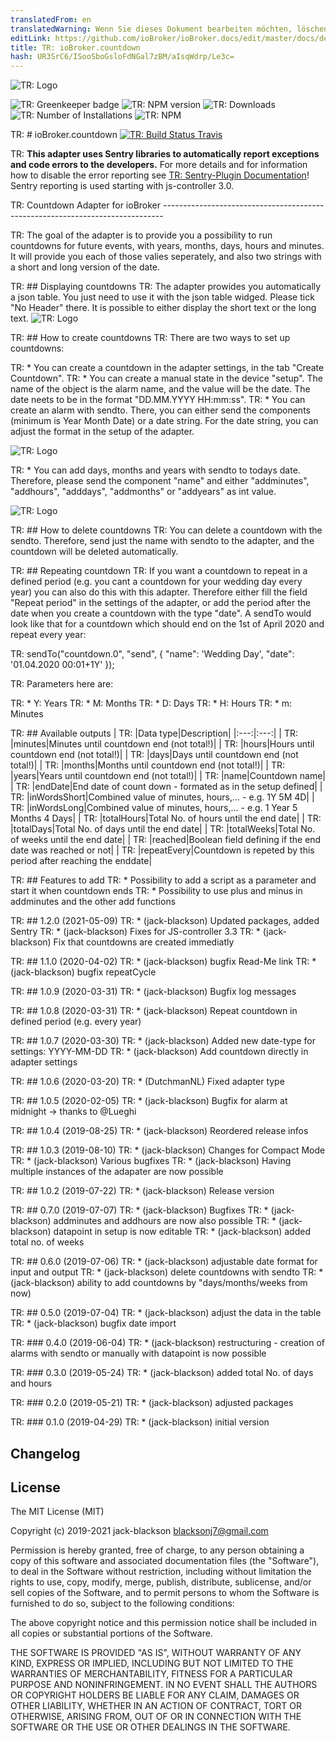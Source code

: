 ```yaml
---
translatedFrom: en
translatedWarning: Wenn Sie dieses Dokument bearbeiten möchten, löschen Sie bitte das Feld "translationsFrom". Andernfalls wird dieses Dokument automatisch erneut übersetzt
editLink: https://github.com/ioBroker/ioBroker.docs/edit/master/docs/de/adapterref/iobroker.countdown/README.md
title: TR: ioBroker.countdown
hash: UR3SrC6/ISooSboGsloFdNGal7zBM/aIsqWdrp/Le3c=
---
```

![TR: Logo](../../../en/adapterref/iobroker.countdown/admin/countdown.png)

![TR: Greenkeeper badge](https://snyk.io/test/github/jack-blackson/ioBroker.countdown/badge.svg)
![TR: NPM version](http://img.shields.io/npm/v/iobroker.countdown.svg)
![TR: Downloads](https://img.shields.io/npm/dm/iobroker.countdown.svg)
![TR: Number of Installations](http://iobroker.live/badges/countdown-stable.svg)
![TR: NPM](https://nodei.co/npm/iobroker.countdown.png?downloads=true)

TR: # ioBroker.countdown
[![TR: Build Status Travis](https://travis-ci.com/jack-blackson/ioBroker.countdown.svg?branch=master)](https://travis-ci.com/jack-blackson/ioBroker.countdown)

TR: **This adapter uses Sentry libraries to automatically report exceptions and code errors to the developers.** For more details and for information how to disable the error reporting see [TR: Sentry-Plugin Documentation](https://github.com/ioBroker/plugin-sentry#plugin-sentry)! Sentry reporting is used starting with js-controller 3.0.

TR: Countdown Adapter for ioBroker ------------------------------------------------------------------------------

TR: The goal of the adapter is to provide you a possibility to run countdowns for future events, with years, months, days, hours and minutes. It will provide you each of those valies seperately, and also two strings with a short and long version of the date.

TR: ## Displaying countdowns
TR: The adapter prowides you automatically a json table. You just need to use it with the json table widged. Please tick "No Header" there. It is possible to either display the short text or the long text.
![TR: Logo](../../../en/adapterref/iobroker.countdown/admin/countdown_json.png)

TR: ## How to create countdowns
TR: There are two ways to set up countdowns:

TR: * You can create a countdown in the adapter settings, in the tab "Create Countdown".
TR: * You can create a manual state in the device "setup". The name of the object is the alarm name, and the value will be the date. The date neets to be in the format "DD.MM.YYYY HH:mm:ss".
TR: * You can create an alarm with sendto. There, you can either send the components (minimum is Year Month Date) or a date string. For the date string, you can adjust the format in the setup of the adapter.

![TR: Logo](../../../en/adapterref/iobroker.countdown/admin/countdown_blocky.png)

TR: * You can add days, months and years with sendto to todays date. Therefore, please send the component "name" and either "addminutes", "addhours", "adddays", "addmonths" or "addyears" as int value.

![TR: Logo](../../../en/adapterref/iobroker.countdown/admin/countdown_blocky_add.png)

TR: ## How to delete countdowns
TR: You  can delete a countdown with the sendto. Therefore, send just the name with sendto to the adapter, and the countdown will be deleted automatically.

TR: ## Repeating countdown
TR: If you want a countdown to repeat in a defined period (e.g. you cant a countdown for your wedding day every year) you can also do this with this adapter. Therefore either fill the field "Repeat period" in the settings of the adapter, or add the period after the date when you create a countdown with the type "date". A sendTo would look like that for a countdown which should end on the 1st of April 2020 and repeat every year:

TR: sendTo("countdown.0", "send", { "name": 'Wedding Day', "date": '01.04.2020 00:01+1Y' });

TR: Parameters here are:

TR: * Y: Years
TR: * M: Months
TR: * D: Days
TR: * H: Hours
TR: * m: Minutes

TR: ## Available outputs
| TR: |Data type|Description|
|:---:|:---:|
| TR: |minutes|Minutes until countdown end (not total!)|
| TR: |hours|Hours until countdown end (not total!)|
| TR: |days|Days until countdown end (not total!)|
| TR: |months|Months until countdown end (not total!)|
| TR: |years|Years until countdown end (not total!)|
| TR: |name|Countdown name|
| TR: |endDate|End date of count down - formated as in the setup defined|
| TR: |inWordsShort|Combined value of minutes, hours,... - e.g. 1Y 5M 4D|
| TR: |inWordsLong|Combined value of minutes, hours,... - e.g. 1 Year 5 Months 4 Days|
| TR: |totalHours|Total No. of hours until the end date|
| TR: |totalDays|Total No. of days until the end date|
| TR: |totalWeeks|Total No. of weeks until the end date|
| TR: |reached|Boolean field defining if the end date was reached or not|
| TR: |repeatEvery|Countdown is repeted by this period after reaching the enddate|

TR: ## Features to add
TR: * Possibility to add a script as a parameter and start it when countdown ends
TR: * Possibility to use plus and minus in addminutes and the other add functions

TR: ## 1.2.0 (2021-05-09)
TR: * (jack-blackson) Updated packages, added Sentry
TR: * (jack-blackson) Fixes for JS-controller 3.3
TR: * (jack-blackson) Fix that countdowns are created immediatly

TR: ## 1.1.0 (2020-04-02)
TR: * (jack-blackson) bugfix Read-Me link
TR: * (jack-blackson) bugfix repeatCycle

TR: ## 1.0.9 (2020-03-31)
TR: * (jack-blackson) Bugfix log messages

TR: ## 1.0.8 (2020-03-31)
TR: * (jack-blackson) Repeat countdown in defined period (e.g. every year)

TR: ## 1.0.7 (2020-03-30)
TR: * (jack-blackson) Added new date-type for settings: YYYY-MM-DD
TR: * (jack-blackson) Add countdown directly in adapter settings

TR: ## 1.0.6 (2020-03-20)
TR: * (DutchmanNL) Fixed adapter type

TR: ## 1.0.5 (2020-02-05)
TR: * (jack-blackson) Bugfix for alarm at midnight -> thanks to @Lueghi

TR: ## 1.0.4 (2019-08-25)
TR: * (jack-blackson) Reordered release infos

TR: ## 1.0.3 (2019-08-10)
TR: * (jack-blackson) Changes for Compact Mode
TR: * (jack-blackson) Various bugfixes
TR: * (jack-blackson) Having multiple instances of the adapater are now possible

TR: ## 1.0.2 (2019-07-22)
TR: * (jack-blackson) Release version

TR: ## 0.7.0 (2019-07-07)
TR: * (jack-blackson) Bugfixes
TR: * (jack-blackson) addminutes and addhours are now also possible
TR: * (jack-blackson) datapoint in setup is now editable
TR: * (jack-blackson) added total no. of weeks

TR: ## 0.6.0 (2019-07-06)
TR: * (jack-blackson) adjustable date format for input and output
TR: * (jack-blackson) delete countdowns with sendto
TR: * (jack-blackson) ability to add countdowns by "days/months/weeks from now)

TR: ## 0.5.0 (2019-07-04)
TR: * (jack-blackson) adjust the data in the table
TR: * (jack-blackson) bugfix date import

TR: ### 0.4.0 (2019-06-04)
TR: * (jack-blackson) restructuring - creation of alarms with sendto or manually with datapoint is now possible

TR: ### 0.3.0 (2019-05-24)
TR: * (jack-blackson) added total No. of days and hours

TR: ### 0.2.0 (2019-05-21)
TR: * (jack-blackson) adjusted packages

TR: ### 0.1.0 (2019-04-29)
TR: * (jack-blackson) initial version

## Changelog

## License
The MIT License (MIT)

Copyright (c) 2019-2021 jack-blackson <blacksonj7@gmail.com>

Permission is hereby granted, free of charge, to any person obtaining a copy
of this software and associated documentation files (the "Software"), to deal
in the Software without restriction, including without limitation the rights
to use, copy, modify, merge, publish, distribute, sublicense, and/or sell
copies of the Software, and to permit persons to whom the Software is
furnished to do so, subject to the following conditions:

The above copyright notice and this permission notice shall be included in
all copies or substantial portions of the Software.

THE SOFTWARE IS PROVIDED "AS IS", WITHOUT WARRANTY OF ANY KIND, EXPRESS OR
IMPLIED, INCLUDING BUT NOT LIMITED TO THE WARRANTIES OF MERCHANTABILITY,
FITNESS FOR A PARTICULAR PURPOSE AND NONINFRINGEMENT. IN NO EVENT SHALL THE
AUTHORS OR COPYRIGHT HOLDERS BE LIABLE FOR ANY CLAIM, DAMAGES OR OTHER
LIABILITY, WHETHER IN AN ACTION OF CONTRACT, TORT OR OTHERWISE, ARISING FROM,
OUT OF OR IN CONNECTION WITH THE SOFTWARE OR THE USE OR OTHER DEALINGS IN
THE SOFTWARE.